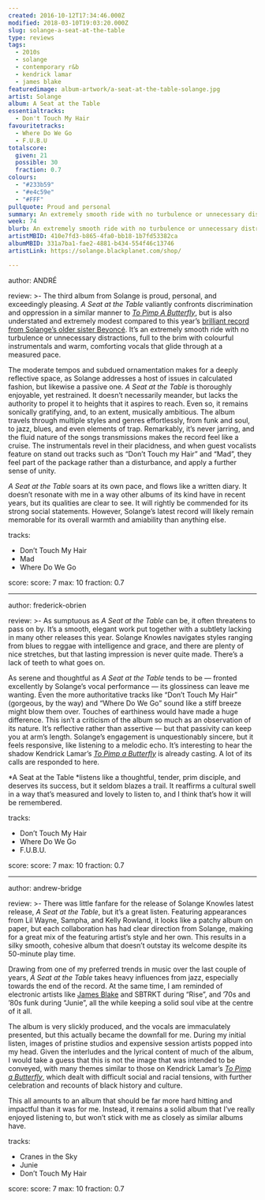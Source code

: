 ```yaml
---
created: 2016-10-12T17:34:46.000Z
modified: 2018-03-10T19:03:20.000Z
slug: solange-a-seat-at-the-table
type: reviews
tags:
  - 2010s
  - solange
  - contemporary r&b
  - kendrick lamar
  - james blake
featuredimage: album-artwork/a-seat-at-the-table-solange.jpg
artist: Solange
album: A Seat at the Table
essentialtracks:
  - Don't Touch My Hair
favouritetracks:
  - Where Do We Go
  - F.U.B.U
totalscore:
  given: 21
  possible: 30
  fraction: 0.7
colours:
  - "#233b59"
  - "#e4c59e"
  - "#FFF"
pullquote: Proud and personal
summary: An extremely smooth ride with no turbulence or unnecessary distractions, full to the brim with colourful instrumentals and warm, comforting vocals that glide through at a measured pace.
week: 74
blurb: An extremely smooth ride with no turbulence or unnecessary distractions, full to the brim with colourful instrumentals and warm, comforting Solange vocals.
artistMBID: 410e7fd3-b865-4fa0-bb18-1b7fd53382ca
albumMBID: 331a7ba1-fae2-4881-b434-554f46c13746
artistLink: https://solange.blackplanet.com/shop/

---
```


author: ANDRÉ

review: >-
  The third album from Solange is proud, personal, and exceedingly pleasing. *A Seat at the Table* valiantly confronts discrimination and oppression in a similar manner to [*To Pimp A Butterfly*](/reviews/kendrick-lamar-to-pimp-a-butterfly/), but is also understated and extremely modest compared to this year’s [brilliant record from Solange’s older sister Beyoncé](/articles/best-of-the-rest-april-2016/). It’s an extremely smooth ride with no turbulence or unnecessary distractions, full to the brim with colourful instrumentals and warm, comforting vocals that glide through at a measured pace. 
  
  The moderate tempos and subdued ornamentation makes for a deeply reflective space, as Solange addresses a host of issues in calculated fashion, but likewise a passive one. *A Seat at the Table* is thoroughly enjoyable, yet restrained. It doesn’t necessarily meander, but lacks the authority to propel it to heights that it aspires to reach. Even so, it remains sonically gratifying, and, to an extent, musically ambitious. The album travels through multiple styles and genres effortlessly, from funk and soul, to jazz, blues, and even elements of trap. Remarkably, it’s never jarring, and the fluid nature of the songs transmissions makes the record feel like a cruise. The instrumentals revel in their placidness, and when guest vocalists feature on stand out tracks such as “Don’t Touch my Hair” and “Mad”, they feel part of the package rather than a disturbance, and apply a further sense of unity. 
  
  *A Seat at the Table* soars at its own pace, and flows like a written diary. It doesn’t resonate with me in a way other albums of its kind have in recent years, but its qualities are clear to see. It will rightly be commended for its strong social statements. However, Solange’s latest record will likely remain memorable for its overall warmth and amiability than anything else.

tracks:
  - Don’t Touch My Hair
  - ­Mad
  - ­Where Do We Go

score:
  score: 7
  max: 10
  fraction: 0.7

---
author: frederick-obrien

review: >-
  As sumptuous as *A Seat at the Table* can be, it often threatens to pass on by. It’s a smooth, elegant work put together with a subtlety lacking in many other releases this year. Solange Knowles navigates styles ranging from blues to reggae with intelligence and grace, and there are plenty of nice stretches, but that lasting impression is never quite made. There’s a lack of teeth to what goes on. 
  
  As serene and thoughtful as *A Seat at the Table* tends to be — fronted excellently by Solange’s vocal performance — its glossiness can leave me wanting. Even the more authoritative tracks like “Don’t Touch My Hair” (gorgeous, by the way) and “Where Do We Go” sound like a stiff breeze might blow them over. Touches of earthiness would have made a huge difference. This isn’t a criticism of the album so much as an observation of its nature. It’s reflective rather than assertive — but that passivity can keep you at arm’s length. Solange’s engagement is unquestionably sincere, but it feels responsive, like listening to a melodic echo. It’s interesting to hear the shadow Kendrick Lamar’s [*To Pimp a Butterfly*](/reviews/kendrick-lamar-to-pimp-a-butterfly/) is already casting. A lot of its calls are responded to here. 
  
  *A Seat at the Table *listens like a thoughtful, tender, prim disciple, and deserves its success, but it seldom blazes a trail. It reaffirms a cultural swell in a way that’s measured and lovely to listen to, and I think that’s how it will be remembered.

tracks:
  - Don’t Touch My Hair
  - ­Where Do We Go
  - ­F.U.B.U.

score:
  score: 7
  max: 10
  fraction: 0.7

---
author: andrew-bridge

review: >-
  There was little fanfare for the release of Solange Knowles latest release, *A Seat at the Table*, but it’s a great listen. Featuring appearances from Lil Wayne, Sampha, and Kelly Rowland, it looks like a patchy album on paper, but each collaboration has had clear direction from Solange, making for a great mix of the featuring artist’s style and her own. This results in a silky smooth, cohesive album that doesn’t outstay its welcome despite its 50-minute play time. 
  
  Drawing from one of my preferred trends in music over the last couple of years, *A Seat at the Table* takes heavy influences from jazz, especially towards the end of the record. At the same time, I am reminded of electronic artists like [James Blake](/reviews/james-blake-the-colour-in-anything/) and SBTRKT during “Rise”, and ’70s and ’80s funk during “Junie”, all the while keeping a solid soul vibe at the centre of it all. 
  
  The album is very slickly produced, and the vocals are immaculately presented, but this actually became the downfall for me. During my initial listen, images of pristine studios and expensive session artists popped into my head. Given the interludes and the lyrical content of much of the album, I would take a guess that this is not the image that was intended to be conveyed, with many themes similar to those on Kendrick Lamar’s [*To Pimp a Butterfly*](/reviews/kendrick-lamar-to-pimp-a-butterfly/), which dealt with difficult social and racial tensions, with further celebration and recounts of black history and culture. 
  
  This all amounts to an album that should be far more hard hitting and impactful than it was for me. Instead, it remains a solid album that I’ve really enjoyed listening to, but won’t stick with me as closely as similar albums have.

tracks:
  - Cranes in the Sky
  - ­Junie
  - ­Don’t Touch My Hair
  
score:
  score: 7
  max: 10
  fraction: 0.7
